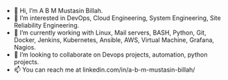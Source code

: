 - 👋 Hi, I’m A B M Mustasin Billah.
- 👀 I’m interested in DevOps, Cloud Engineering, System Engineering, Site Reliability Engineering.
- 🌱 I’m currently working with Linux, Mail servers, BASH, Python, Git, Docker, Jenkins, Kubernetes, Ansible, AWS, Virtual Machine, Grafana, Nagios.
- 💞️ I’m looking to collaborate on Devops projects, automation, python projects.
- 📫 You can reach me at linkedin.com/in/a-b-m-mustasin-billah/

<!---
billahmustasin/billahmustasin is a ✨ special ✨ repository because its `README.md` (this file) appears on your GitHub profile.
You can click the Preview link to take a look at your changes.
--->
